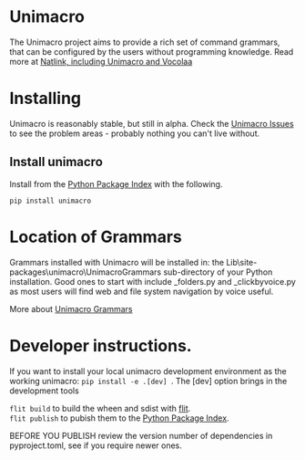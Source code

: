 # Unimacro
The Unimacro project aims to provide a rich set of command grammars, that can be configured by the users without programming knowledge. 
Read more at [Natlink, including Unimacro and Vocolaa](https://qh.antenna.nl/unimacro/index.html)

# Installing

Unimacro is reasonably stable, but still in alpha.  Check the [Unimacro Issues](https://github.com/dictation-toolbox/unimacro/issues) to see the problem
areas - probably nothing you can't live without.


## Install unimacro

Install from the [Python Package Index](https://pypi.org/)
with the following.

`pip install unimacro`



# Location of Grammars

Grammars installed with Unimacro will be installed in:
the Lib\site-packages\unimacro\UnimacroGrammars sub-directory of your 
Python installation.  Good ones to start with include _folders.py and _clickbyvoice.py 
as most users will  find web and file system navigation by voice useful.

More about [Unimacro Grammars](https://qh.antenna.nl/unimacro/grammars/globalgrammars/folders/index.html)

# Developer instructions.

If you want to install your local unimacro development environment as the working unimacro:
`pip install -e .[dev] `.    The [dev] option brings in the development tools

`flit build` to build the wheen and sdist with [flit](https://flit.pypa.io/).  
`flit publish` to pubish them to the [Python Package Index](https://pypi.org/).

 
BEFORE YOU PUBLISH review the version number of dependencies in pyproject.toml, see if you require newer ones.





